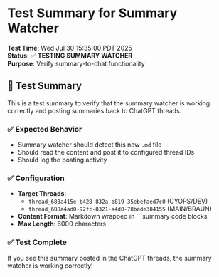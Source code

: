 # Test Summary for Summary Watcher

**Test Time**: Wed Jul 30 15:35:00 PDT 2025  
**Status**: ✅ **TESTING SUMMARY WATCHER**  
**Purpose**: Verify summary-to-chat functionality  

## 🎯 **Test Summary**

This is a test summary to verify that the summary watcher is working correctly and posting summaries back to ChatGPT threads.

### **✅ Expected Behavior**
- Summary watcher should detect this new `.md` file
- Should read the content and post it to configured thread IDs
- Should log the posting activity

### **✅ Configuration**
- **Target Threads**: 
  - `thread_688a415e-b428-832a-b819-35ebefaed7c0` (CYOPS/DEV)
  - `thread_688a4ad0-92fc-8321-a4d0-78bade384155` (MAIN/BRAUN)
- **Content Format**: Markdown wrapped in ```summary code blocks
- **Max Length**: 6000 characters

### **✅ Test Complete**
If you see this summary posted in the ChatGPT threads, the summary watcher is working correctly! 